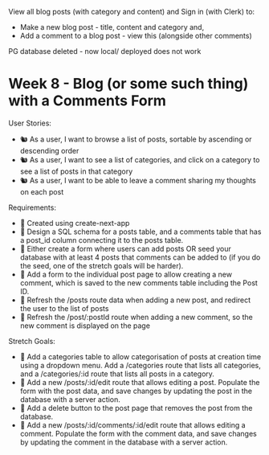 View all blog posts (with category and content) and
Sign in (with Clerk) to:
  - Make a new blog post - title, content and category and,
  - Add a comment to a blog post - view this (alongside other comments)

PG database deleted - now local/ deployed does not work 

# Week 8 - Blog (or some such thing) with a Comments Form

User Stories:
- 🐿️ As a user, I want to browse a list of posts, sortable by ascending or descending order
- 🐿️ As a user, I want to see a list of categories, and click on a category to see a list of posts in that category
- 🐿️ As a user, I want to be able to leave a comment sharing my thoughts on each post

Requirements:
- 🎯 Created using create-next-app
- 🎯 Design a SQL schema for a posts table, and a comments table that has a post_id column connecting it to the posts table.
- 🎯 Either create a form where users can add posts OR seed your database with at least 4 posts that comments can be added to (if you do the seed, one of the stretch goals will be harder).
- 🎯 Add a form to the individual post page to allow creating a new comment, which is saved to the new comments table including the Post ID.
- 🎯 Refresh the /posts route data when adding a new post, and redirect the user to the list of posts
- 🎯 Refresh the /post/:postId route when adding a new comment, so the new comment is displayed on the page

Stretch Goals:
- 🏹 Add a categories table to allow categorisation of posts at creation time using a dropdown menu. Add a /categories route that lists all categories, and a /categories/:id route that lists all posts in a category.
- 🏹 Add a new /posts/:id/edit route that allows editing a post. Populate the form with the post data, and save changes by updating the post in the database with a server action.
- 🏹 Add a delete button to the post page that removes the post from the database.
- 🏹 Add a new /posts/:id/comments/:id/edit route that allows editing a comment. Populate the form with the comment data, and save changes by updating the comment in the database with a server action.
